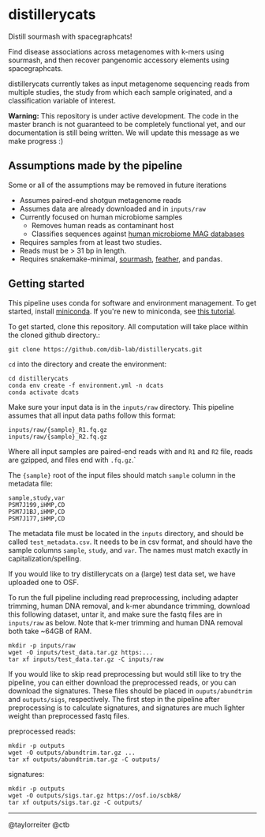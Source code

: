 # distillerycats
Distill sourmash with spacegraphcats!

Find disease associations across metagenomes with k-mers using sourmash, and then recover pangenomic accessory elements using spacegraphcats.

distillerycats currently takes as input metagenome sequencing reads from multiple studies, the study from which each sample originated, and a classification variable of interest.

**Warning:** This repository is under active development. 
The code in the master branch is not guaranteed to be completely functional yet, and our documentation is still being written.
We will update this message as we make progress :)

## Assumptions made by the pipeline

Some or all of the assumptions may be removed in future iterations

+ Assumes paired-end shotgun metagenome reads
+ Assumes data are already downloaded and in `inputs/raw`
+ Currently focused on human microbiome samples
  + Removes human reads as contaminant host
  + Classifies sequences against [human microbiome MAG databases](https://osf.io/hza89/)
+ Requires samples from at least two studies.
+ Reads must be > 31 bp in length.
+ Requires snakemake-minimal, [sourmash](http://sourmash.rtfd.io/), [feather](https://blog.rstudio.com/2016/03/29/feather/), and pandas.

## Getting started

This pipeline uses conda for software and environment management. To get started, install [miniconda](https://docs.conda.io/en/latest/miniconda.html). If you're new to miniconda, see [this tutorial](https://angus.readthedocs.io/en/2019/conda_tutorial.html). 

To get started, clone this repository. All computation will take place within the cloned github directory.:

```
git clone https://github.com/dib-lab/distillerycats.git
```

`cd` into the directory and create the environment:

```
cd distillerycats
conda env create -f environment.yml -n dcats
conda activate dcats
```

Make sure your input data is in the `inputs/raw` directory. This pipeline assumes that all input data paths follow this format:

```
inputs/raw/{sample}_R1.fq.gz
inputs/raw/{sample}_R2.fq.gz
```

Where all input samples are paired-end reads with and `R1` and `R2` file, reads are gzipped, and files end with `.fq.gz`.` 

The `{sample}` root of the input files should match `sample` column in the metadata file:
```
sample,study,var
PSM7J199,iHMP,CD
PSM7J1BJ,iHMP,CD
PSM7J177,iHMP,CD
```

The metadata file must be located in the `inputs` directory, and should be called `test_metadata.csv`. It needs to be in csv format, and should have the sample columns `sample`, `study`, and `var`. The names must match exactly in capitalization/spelling. 

If you would like to try distillerycats on a (large) test data set, we have uploaded one to OSF. 

To run the full pipeline including read preprocessing, including adapter trimming, human DNA removal, and k-mer abundance trimming, download this following dataset, untar it, and make sure the fastq files are in `inputs/raw` as below. Note that k-mer trimming and human DNA removal both take ~64GB of RAM. 

```
mkdir -p inputs/raw
wget -O inputs/test_data.tar.gz https:...
tar xf inputs/test_data.tar.gz -C inputs/raw
```

If you would like to skip read preprocessing but would still like to try the pipeline, you can either download the preprocessed reads, or you can download the signatures. These files should be placed in `ouputs/abundtrim` and `outputs/sigs`, respectively. The first step in the pipeline after preprocessing is to calculate signatures, and signatures are much lighter weight than preprocessed fastq files. 

preprocessed reads:

```
mkdir -p outputs
wget -O outputs/abundtrim.tar.gz ...
tar xf outputs/abundtrim.tar.gz -C outputs/
```

signatures:

```
mkdir -p outputs
wget -O outputs/sigs.tar.gz https://osf.io/scbk8/
tar xf outputs/sigs.tar.gz -C outputs/
```

---

@taylorreiter
@ctb
